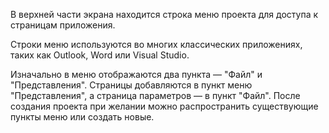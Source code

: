 ﻿В верхней части экрана находится строка меню проекта для доступа к страницам приложения.

Строки меню используются во многих классических приложениях, таких как Outlook, Word или Visual Studio.

Изначально в меню отображаются два пункта — "Файл" и "Представления". Страницы добавляются в пункт меню "Представления", а страница параметров — в пункт "Файл". После создания проекта при желании можно распространить существующие пункты меню или создать новые.